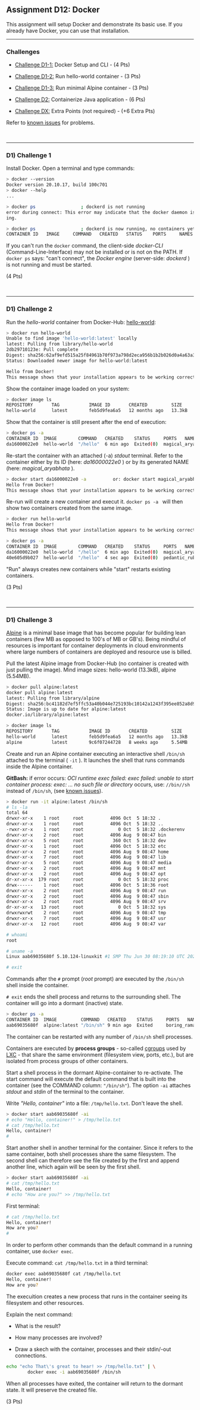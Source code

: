## Assignment D12: Docker

This assignment will setup Docker and demonstrate its basic use.
If you already have Docker, you can use that installation.

---

### Challenges

- [Challenge D1-1:](#d1-challenge-1) Docker Setup and CLI - (4 Pts)

- [Challenge D1-2:](#d1-challenge-2) Run hello-world container - (3 Pts)

- [Challenge D1-3:](#d1-challenge-3) Run minimal Alpine container - (3 Pts)

- [Challenge D2:](README_D2.md) Containerize Java application - (6 Pts)

- [Challenge DX:](README_DX.md) Extra Points (not required) - (+6 Extra Pts)

Refer to [known issues](https://github.com/sgra64/docker/blob/main/KNOWN_ISSUES.md) for problems.


&nbsp;

---

### D1) Challenge 1

Install Docker. Open a terminal and type commands:

```sh
> docker --version
Docker version 20.10.17, build 100c701
> docker --help
...

> docker ps                 ; dockerd is not running
error during connect: This error may indicate that the docker daemon is not runn
ing.

> docker ps                 ; dockerd is now running, no containers yet
CONTAINER ID   IMAGE     COMMAND   CREATED   STATUS    PORTS     NAMES
```

If you can't run the `docker` command, the client-side *docker-CLI* (Command-Line-Interface)
may not be installed or is not on the PATH. If `docker ps` says: "can't connect",
the *Docker engine* (server-side: *dockerd* ) is not running and must be started.

(4 Pts)


&nbsp;

---
### D1) Challenge 2

Run the *hello-world* container from Docker-Hub:
[hello-world](https://hub.docker.com/_/hello-world):

```sh
> docker run hello-world
Unable to find image 'hello-world:latest' locally
latest: Pulling from library/hello-world
2db29710123e: Pull complete
Digest: sha256:62af9efd515a25f84961b70f973a798d2eca956b1b2b026d0a4a63a3b0b6a3f2
Status: Downloaded newer image for hello-world:latest

Hello from Docker!
This message shows that your installation appears to be working correctly.
```

Show the container image loaded on your system:

```sh
> docker image ls
REPOSITORY       TAG           IMAGE ID       CREATED         SIZE
hello-world      latest        feb5d9fea6a5   12 months ago   13.3kB
```

Show that the container is still present after the end of execution:

```sh
> docker ps -a
CONTAINER ID  IMAGE        COMMAND   CREATED    STATUS     PORTS   NAMES
da16000022e0  hello-world  "/hello"  6 min ago  Exited(0)  magical_aryabhata
```

Re-start the container with an attached (-a) *stdout* terminal.
Refer to the container either by its ID (here: *da16000022e0* ) or by its
generated NAME (here: *magical_aryabhata* ).

```sh
> docker start da16000022e0 -a          or: docker start magical_aryabhata -a
Hello from Docker!
This message shows that your installation appears to be working correctly.
```

Re-run will create a new container and execut it. `docker ps -a ` will then
show two containers created from the same image.

```sh
> docker run hello-world
Hello from Docker!
This message shows that your installation appears to be working correctly.

> docker ps -a
CONTAINER ID  IMAGE        COMMAND   CREATED    STATUS     PORTS   NAMES
da16000022e0  hello-world  "/hello"  6 min ago  Exited(0)  magical_aryabhata
40e605d9b027  hello-world  "/hello"  4 sec ago  Exited(0)  pedantic_rubin
```

"Run" always creates new containers while "start" restarts existing containers.

(3 Pts)


&nbsp;

---
### D1) Challenge 3

[Alpine](https://www.alpinelinux.org) is a minimal base image that has become
popular for building lean containers (few MB as opposed to 100's of MB or GB's).
Being mindful of resources is important for container deployments in cloud
environments where large numbers of containers are deployed and resource use
is billed.

Pull the latest Alpine image from Docker-Hub (no container is created with just
pulling the image). Mind image sizes: hello-world (13.3kB), alpine (5.54MB).

```sh
> docker pull alpine:latest
docker pull alpine:latest
latest: Pulling from library/alpine
Digest: sha256:bc41182d7ef5ffc53a40b044e725193bc10142a1243f395ee852a8d9730fc2ad
Status: Image is up to date for alpine:latest
docker.io/library/alpine:latest

> docker image ls
REPOSITORY       TAG           IMAGE ID       CREATED         SIZE
hello-world      latest        feb5d9fea6a5   12 months ago   13.3kB
alpine           latest        9c6f07244728   8 weeks ago     5.54MB
```

Create and run an Alpine container executing an interactive shell `/bin/sh` attached to the terminal ( `-it` ). It launches the shell that runs commands inside the Alpine
container.

**GitBash:**
if error occurs: *OCI runtime exec failed: exec failed: unable to start container
process: exec: ... no such file or directory* occurs, use:
`//bin//sh` instead of `/bin/sh`,
(see [known issues](https://github.com/sgra64/docker/blob/main/KNOWN_ISSUES.md#2-issue-2)).

```sh
> docker run -it alpine:latest /bin/sh
# ls -la
total 64
drwxr-xr-x    1 root     root          4096 Oct  5 18:32 .
drwxr-xr-x    1 root     root          4096 Oct  5 18:32 ..
-rwxr-xr-x    1 root     root             0 Oct  5 18:32 .dockerenv
drwxr-xr-x    2 root     root          4096 Aug  9 08:47 bin
drwxr-xr-x    5 root     root           360 Oct  5 18:32 dev
drwxr-xr-x    1 root     root          4096 Oct  5 18:32 etc
drwxr-xr-x    2 root     root          4096 Aug  9 08:47 home
drwxr-xr-x    7 root     root          4096 Aug  9 08:47 lib
drwxr-xr-x    5 root     root          4096 Aug  9 08:47 media
drwxr-xr-x    2 root     root          4096 Aug  9 08:47 mnt
drwxr-xr-x    2 root     root          4096 Aug  9 08:47 opt
dr-xr-xr-x  179 root     root             0 Oct  5 18:32 proc
drwx------    1 root     root          4096 Oct  5 18:36 root
drwxr-xr-x    2 root     root          4096 Aug  9 08:47 run
drwxr-xr-x    2 root     root          4096 Aug  9 08:47 sbin
drwxr-xr-x    2 root     root          4096 Aug  9 08:47 srv
dr-xr-xr-x   13 root     root             0 Oct  5 18:32 sys
drwxrwxrwt    2 root     root          4096 Aug  9 08:47 tmp
drwxr-xr-x    7 root     root          4096 Aug  9 08:47 usr
drwxr-xr-x   12 root     root          4096 Aug  9 08:47 var

# whoami
root

# uname -a
Linux aab69035680f 5.10.124-linuxkit #1 SMP Thu Jun 30 08:19:10 UTC 2022 x86_64

# exit
```

Commands after the `#` prompt (*root* prompt) are executed by the `/bin/sh` shell
inside the container. 

`# exit` ends the shell process and returns to the surrounding shell. The container
will go into a dormant (inactive) state.

```sh
> docker ps -a
CONTAINER ID  IMAGE         COMMAND   CREATED    STATUS     PORTS   NAMES
aab69035680f  alpine:latest "/bin/sh" 9 min ago  Exited     boring_ramanujan
```

The container can be restarted with any number of `/bin/sh` shell processes.

Containers are executed by **process groups** - so-called
[cgroups](https://en.wikipedia.org/wiki/Cgroups) used by
[LXC](https://wiki.gentoo.org/wiki/LXC) -
that share the same environment (filesystem view, ports, etc.), but are isolated
from process groups of other containers.

Start a shell process in the dormant Alpine-container to re-activate.
The start command will execute the default command that is built into the container
(see the COMMAND column: `"/bin/sh"`). The option `-ai` attaches *stdout* and *stdin*
of the terminal to the container.

Write *"Hello, container"* into a file: `/tmp/hello.txt`. Don't leave the shell.

```sh
> docker start aab69035680f -ai
# echo "Hello, container!" > /tmp/hello.txt
# cat /tmp/hello.txt
Hello, container!
#
```

Start another shell in another terminal for the container. Since it refers to the same
container, both shell processes share the same filesystem.
The second shell can therefore see the file created by the first and append another
line, which again will be seen by the first shell.

```sh
> docker start aab69035680f -ai
# cat /tmp/hello.txt
Hello, container!
# echo "How are you?" >> /tmp/hello.txt
```

First terminal:

```sh
# cat /tmp/hello.txt
Hello, container!
How are you?
#
```

In order to perform other commands than the default command in a running container,
use `docker exec`.

Execute command: `cat /tmp/hello.txt` in a third terminal:

```sh
docker exec aab69035680f cat /tmp/hello.txt
Hello, container!
How are you?
```

The execuition creates a new process that runs in the container seeing its filesystem
and other resources.

Explain the next command:

- What is the result?

- How many processes are involved?

- Draw a skech with the container, processes and their stdin/-out connections.

```sh
echo "echo That\'s great to hear! >> /tmp/hello.txt" | \
        docker exec -i aab69035680f /bin/sh
```

When all processes have exited, the container will return to the dormant state.
It will preserve the created file.

(3 Pts)
